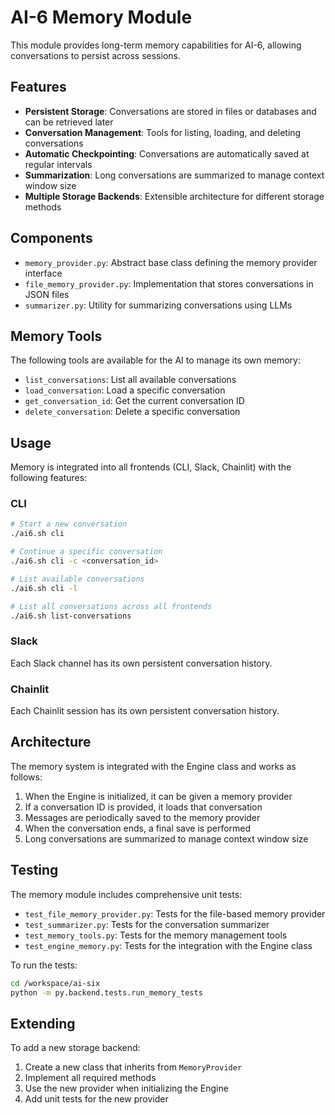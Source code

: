 # AI-6 Memory Module

This module provides long-term memory capabilities for AI-6, allowing conversations to persist across sessions.

## Features

- **Persistent Storage**: Conversations are stored in files or databases and can be retrieved later
- **Conversation Management**: Tools for listing, loading, and deleting conversations
- **Automatic Checkpointing**: Conversations are automatically saved at regular intervals
- **Summarization**: Long conversations are summarized to manage context window size
- **Multiple Storage Backends**: Extensible architecture for different storage methods

## Components

- `memory_provider.py`: Abstract base class defining the memory provider interface
- `file_memory_provider.py`: Implementation that stores conversations in JSON files
- `summarizer.py`: Utility for summarizing conversations using LLMs

## Memory Tools

The following tools are available for the AI to manage its own memory:

- `list_conversations`: List all available conversations
- `load_conversation`: Load a specific conversation
- `get_conversation_id`: Get the current conversation ID
- `delete_conversation`: Delete a specific conversation

## Usage

Memory is integrated into all frontends (CLI, Slack, Chainlit) with the following features:

### CLI

```bash
# Start a new conversation
./ai6.sh cli

# Continue a specific conversation
./ai6.sh cli -c <conversation_id>

# List available conversations
./ai6.sh cli -l

# List all conversations across all frontends
./ai6.sh list-conversations
```

### Slack

Each Slack channel has its own persistent conversation history.

### Chainlit

Each Chainlit session has its own persistent conversation history.

## Architecture

The memory system is integrated with the Engine class and works as follows:

1. When the Engine is initialized, it can be given a memory provider
2. If a conversation ID is provided, it loads that conversation
3. Messages are periodically saved to the memory provider
4. When the conversation ends, a final save is performed
5. Long conversations are summarized to manage context window size

## Testing

The memory module includes comprehensive unit tests:

- `test_file_memory_provider.py`: Tests for the file-based memory provider
- `test_summarizer.py`: Tests for the conversation summarizer
- `test_memory_tools.py`: Tests for the memory management tools
- `test_engine_memory.py`: Tests for the integration with the Engine class

To run the tests:

```bash
cd /workspace/ai-six
python -m py.backend.tests.run_memory_tests
```

## Extending

To add a new storage backend:

1. Create a new class that inherits from `MemoryProvider`
2. Implement all required methods
3. Use the new provider when initializing the Engine
4. Add unit tests for the new provider